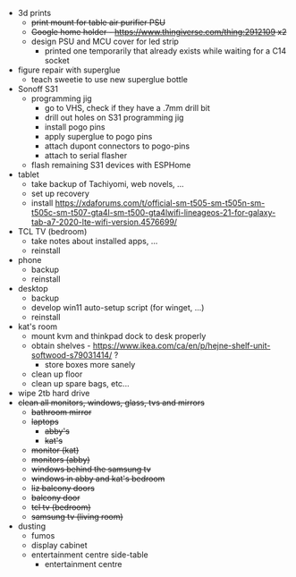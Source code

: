 * 3d prints
	* ~~print mount for table air purifier PSU~~
	* ~~Google home holder - https://www.thingiverse.com/thing:2912109 x2~~
	* design PSU and MCU cover for led strip
		* printed one temporarily that already exists while waiting for a C14 socket
* figure repair with superglue
	* teach sweetie to use new superglue bottle
* Sonoff S31
	* programming jig
		* go to VHS, check if they have a .7mm drill bit
		* drill out holes on S31 programming jig
		* install pogo pins
		* apply superglue to pogo pins
		* attach dupont connectors to pogo-pins
		* attach to serial flasher
	* flash remaining S31 devices with ESPHome
* tablet
	* take backup of Tachiyomi, web novels, ...
	* set up recovery
	* install https://xdaforums.com/t/official-sm-t505-sm-t505n-sm-t505c-sm-t507-gta4l-sm-t500-gta4lwifi-lineageos-21-for-galaxy-tab-a7-2020-lte-wifi-version.4576699/
* TCL TV (bedroom)
	* take notes about installed apps, ...
	* reinstall
* phone
	* backup
	* reinstall
* desktop
	* backup
	* develop win11 auto-setup script (for winget, ...)
	* reinstall
* kat's room
	* mount kvm and thinkpad dock to desk properly
	* obtain shelves - https://www.ikea.com/ca/en/p/hejne-shelf-unit-softwood-s79031414/ ?
		* store boxes more sanely
	* clean up floor
	* clean up spare bags, etc...
* wipe 2tb hard drive
* ~~clean all monitors, windows, glass, tvs and mirrors~~
	* ~~bathroom mirror~~
	* ~~laptops~~
		* ~~abby's~~
		* ~~kat's~~
	* ~~monitor (kat)~~
	* ~~monitors (abby)~~
	* ~~windows behind the samsung tv~~
	* ~~windows in abby and kat's bedroom~~
	* ~~liz balcony doors~~
	* ~~balcony door~~
	* ~~tcl tv (bedroom)~~
	* ~~samsung tv (living room)~~
* dusting
	* fumos
	* display cabinet
	* entertainment centre side-table
		* entertainment centre